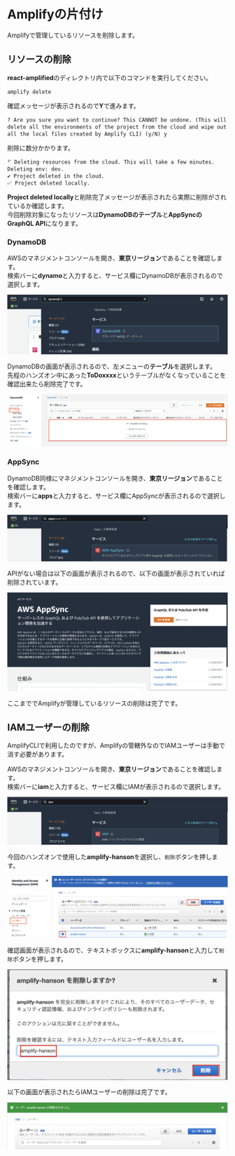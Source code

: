 # Amplifyの片付け
Amplifyで管理しているリソースを削除します。

## リソースの削除
**react-amplified**のディレクトリ内で以下のコマンドを実行してください。  
```
amplify delete
```

確認メッセージが表示されるので**Y**で進みます。  
```
? Are you sure you want to continue? This CANNOT be undone. (This will delete all the environments of the project from the cloud and wipe out all the local files created by Amplify CLI) (y/N) y
```

削除に数分かかります。  
```
⠋ Deleting resources from the cloud. This will take a few minutes.
Deleting env: dev.
✔ Project deleted in the cloud.
✅ Project deleted locally.
```

**Project deleted locally**と削除完了メッセージが表示されたら実際に削除がされているか確認します。  
今回削除対象になったリソースは**DynamoDBのテーブル**と**AppSyncのGraphQL API**になります。  

### DynamoDB
AWSのマネジメントコンソールを開き、**東京リージョン**であることを確認します。  
検索バーに**dynamo**と入力すると、サービス欄にDynamoDBが表示されるので選択します。  

![cleaning_1](./img/cleaning_1.png)

DynamoDBの画面が表示されるので、左メニューの**テーブル**を選択します。  
先程のハンズオン中にあった**ToDoxxxx**というテーブルがなくなっていることを確認出来たら削除完了です。

![cleaning_2](./img/cleaning_2.png)


### AppSync
DynamoDB同様にマネジメントコンソールを開き、**東京リージョン**であることを確認します。  
検索バーに**apps**と入力すると、サービス欄にAppSyncが表示されるので選択します。  

![cleaning_3](./img/cleaning_3.png)

APIがない場合は以下の画面が表示されるので、以下の画面が表示されていれば削除されています。

![cleaning_4](./img/cleaning_4.png)


ここまででAmplifyが管理しているリソースの削除は完了です。

## IAMユーザーの削除
AmplifyCLIで利用したのですが、Amplifyの管轄外なのでIAMユーザーは手動で消す必要があります。  

AWSのマネジメントコンソールを開き、**東京リージョン**であることを確認します。  
検索バーに**iam**と入力すると、サービス欄にIAMが表示されるので選択します。  

![IAMを検索](./img/search_iam.png)

今回のハンズオンで使用した**amplify-hanson**を選択し、`削除`ボタンを押します。

![IAMユーザーを選択](./img/select_iam_user.png)

確認画面が表示されるので、テキストボックスに**amplify-hanson**と入力して`削除`ボタンを押します。

![IAMユーザーを削除](./img/delete_iam_user.png)

以下の画面が表示されたらIAMユーザーの削除は完了です。

![削除完了](./img/delete_completu_iam_user.png)
